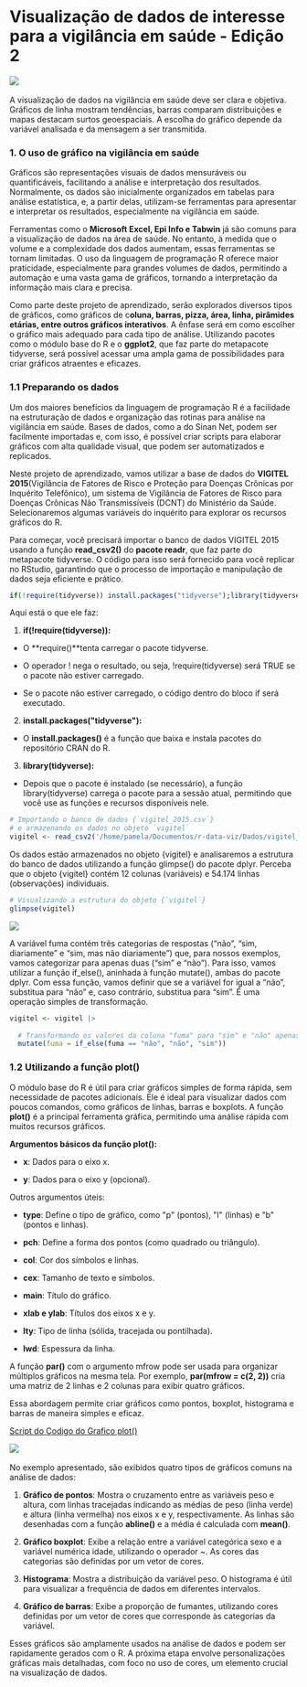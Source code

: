 # Visualização de dados de interesse para a vigilância em saúde - Edição 2


<div align="center">
    <div style="display: flex; align-items: center;">
        <img src="img/1.png">
    </div>
</div>

<br> 
A visualização de dados na vigilância em saúde deve ser clara e objetiva. Gráficos de linha mostram tendências, barras comparam distribuições e mapas destacam surtos geoespaciais. A escolha do gráfico depende da variável analisada e da mensagem a ser transmitida.

### 1. O uso de gráfico na vigilância em saúde

Gráficos são representações visuais de dados mensuráveis ou quantificáveis, facilitando a análise e interpretação dos resultados. Normalmente, os dados são inicialmente organizados em tabelas para análise estatística, e, a partir delas, utilizam-se ferramentas para apresentar e interpretar os resultados, especialmente na vigilância em saúde.

Ferramentas como o **Microsoft Excel, Epi Info e Tabwin** já são comuns para a visualização de dados na área de saúde. No entanto, à medida que o volume e a complexidade dos dados aumentam, essas ferramentas se tornam limitadas. O uso da linguagem de programação R oferece maior praticidade, especialmente para grandes volumes de dados, permitindo a automação e uma vasta gama de gráficos, tornando a interpretação da informação mais clara e precisa.

Como parte deste projeto de aprendizado, serão explorados diversos tipos de gráficos, como gráficos de c**oluna, barras, pizza, área, linha, pirâmides etárias, entre outros gráficos interativos**. A ênfase será em como escolher o gráfico mais adequado para cada tipo de análise. Utilizando pacotes como o módulo base do R e o **ggplot2**, que faz parte do metapacote tidyverse, será possível acessar uma ampla gama de possibilidades para criar gráficos atraentes e eficazes.

### 1.1 Preparando os dados

Um dos maiores benefícios da linguagem de programação R é a facilidade na estruturação de dados e organização das rotinas para análise na vigilância em saúde. Bases de dados, como a do Sinan Net, podem ser facilmente importadas e, com isso, é possível criar scripts para elaborar gráficos com alta qualidade visual, que podem ser automatizados e replicados.

Neste projeto de aprendizado, vamos utilizar a base de dados do **VIGITEL 2015**(Vigilância de Fatores de Risco e Proteção para Doenças Crônicas por Inquérito Telefônico), um sistema de Vigilância de Fatores de Risco para Doenças Crônicas Não Transmissíveis (DCNT) do Ministério da Saúde. Selecionaremos algumas variáveis do inquérito para explorar os recursos gráficos do R.

Para começar, você precisará importar o banco de dados VIGITEL 2015 usando a função **read_csv2()** do **pacote readr**, que faz parte do metapacote tidyverse. O código para isso será fornecido para você replicar no RStudio, garantindo que o processo de importação e manipulação de dados seja eficiente e prático.


```R
if(!require(tidyverse)) install.packages("tidyverse");library(tidyverse)

```

Aqui está o que ele faz:

1.  **if(!require(tidyverse)):**

*   O **require()**tenta carregar o pacote tidyverse.

*   O operador ! nega o resultado, ou seja, !require(tidyverse) será TRUE se o pacote não estiver carregado.

*   Se o pacote não estiver carregado, o código dentro do bloco if será executado.

2.  **install.packages("tidyverse"):**

*   O **install.packages()** é a função que baixa e instala pacotes do repositório CRAN do R.

3.  **library(tidyverse):**

*   Depois que o pacote é instalado (se necessário), a função library(tidyverse) carrega o pacote para a sessão atual, permitindo que você use as funções e recursos disponíveis nele.

```R
# Importando o banco de dados {`vigitel_2015.csv`}
# e armazenando os dados no objeto `vigitel`
vigitel <- read_csv2('/home/pamela/Documentos/r-data-viz/Dados/vigitel_2015.csv')
```

Os dados estão armazenados no objeto {vigitel} e analisaremos a estrutura do banco de dados utilizando a função glimpse() do pacote dplyr. Perceba que o objeto {vigitel} contém 12 colunas (variáveis) e 54.174 linhas (observações) individuais.

```R 
# Visualizando a estrutura do objeto {`vigitel`}
glimpse(vigitel)
```

<div align="center">
    <div style="display: flex; align-items: center;">
        <img src="img/3.png">
    </div>
</div>

A variável fuma contém três categorias de respostas (“não”, “sim, diariamente” e “sim, mas não diariamente”) que, para nossos exemplos, vamos categorizar para apenas duas (“sim” e “não”). Para isso, vamos utilizar a função if_else(), aninhada à função mutate(), ambas do pacote dplyr. Com essa função, vamos definir que se a variável for igual a “não”, substitua para “não” e, caso contrário, substitua para “sim”. É uma operação simples de transformação. 


```R 
vigitel <- vigitel |> 
  
  # Transformando os valores da coluna "fuma" para "sim" e "não" apenas
  mutate(fuma = if_else(fuma == "não", "não", "sim"))
```


### 1.2 Utilizando a função plot()

O módulo base do R é útil para criar gráficos simples de forma rápida, sem necessidade de pacotes adicionais. Ele é ideal para visualizar dados com poucos comandos, como gráficos de linhas, barras e boxplots. A função **plot()** é a principal ferramenta gráfica, permitindo uma análise rápida com muitos recursos gráficos.

**Argumentos básicos da função plot():**

*   **x**: Dados para o eixo x.

*   **y**: Dados para o eixo y (opcional).

Outros argumentos úteis:

*   **type**: Define o tipo de gráfico, como "p" (pontos), "l" (linhas) e "b" (pontos e linhas).

*   **pch**: Define a forma dos pontos (como quadrado ou triângulo).

*   **col**: Cor dos símbolos e linhas.

*   **cex**: Tamanho de texto e símbolos.

*   **main**: Título do gráfico.

*   **xlab e ylab**: Títulos dos eixos x e y.

*   **lty**: Tipo de linha (sólida, tracejada ou pontilhada).

*   **lwd**: Espessura da linha.

A função **par()** com o argumento mfrow pode ser usada para organizar múltiplos gráficos na mesma tela. Por exemplo, **par(mfrow = c(2, 2))** cria uma matriz de 2 linhas e 2 colunas para exibir quatro gráficos.

Essa abordagem permite criar gráficos como pontos, boxplot, histograma e barras de maneira simples e eficaz.

[Script do Codigo do Grafico plot()](https://github.com/pamelamontteiro/r-data-viz/blob/main/src/visualizacao_graficos.R)

<div align="center">
    <div style="display: flex; align-items: center;">
        <img src="img/Rplot03.png">
    </div>
</div>

<br>
No exemplo apresentado, são exibidos quatro tipos de gráficos comuns na análise de dados:

1.  **Gráfico de pontos**: Mostra o cruzamento entre as variáveis peso e altura, com linhas tracejadas indicando as médias de peso (linha verde) e altura (linha vermelha) nos eixos x e y, respectivamente. As linhas são desenhadas com a função **abline()** e a média é calculada com **mean()**.

2.  **Gráfico boxplot**: Exibe a relação entre a variável categórica sexo e a variável numérica idade, utilizando o operador ~. As cores das categorias são definidas por um vetor de cores.

3.  **Histograma**: Mostra a distribuição da variável peso. O histograma é útil para visualizar a frequência de dados em diferentes intervalos.

4.  **Gráfico de barras**: Exibe a proporção de fumantes, utilizando cores definidas por um vetor de cores que corresponde às categorias da variável.

Esses gráficos são amplamente usados na análise de dados e podem ser rapidamente gerados com o R. A próxima etapa envolve personalizações gráficas mais detalhadas, com foco no uso de cores, um elemento crucial na visualização de dados.


